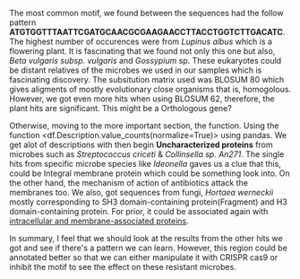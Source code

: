 The most common motif, we found between the sequences had the follow pattern **ATGTGGTTTAATTCGATGCAACGCGAAGAACCTTACCTGGTCTTGACATC**. The highest number of occurences were from *Lupinus albus* which is a flowering plant. It is fascinating that we found not only this one but also, *Beta vulgaris subsp. vulgaris* and *Gossypium* sp. These eukaryotes could be distant relatives of the microbes we used in our samples which is fascinating discovery. The subsitution matrix used was BLOSUM 80 which gives aligments of mostly evolutionary close organisms that is, homogolous. However, we got even more hits when using BLOSUM 62, therefore, the plant hits are significant. This might be a Orthologous gene?

Otherwise, moving to the more important section, the function. Using the function <df.Description.value_counts(normalize=True)> using pandas. We get alot of descriptions with then begin **Uncharacterized proteins** from microbes such as *Streptococcus criceti* & *Collinsella sp. An271*. The single hits from specific microbe species like *Ideonella* gaves us a clue that this, could be Integral membrane protein which could be something look into. On the other hand, the mechanism of action of antibiotics attack the membranes too. We also, got sequences from fungi, *Hortaea werneckii* mostly corresponding to SH3 domain-containing protein(Fragment) and H3 domain-containing protein. For prior, it could be associated again with [intracellular and membrane-associated proteins](https://www.ebi.ac.uk/interpro/entry/InterPro/IPR001452/).

In summary, I feel that we should look at the results from the other hits we got and see if there's a pattern we can learn. However, this region could be annotated better so that we can either manipulate it with CRISPR cas9 or inhibit the motif to see the effect on these resistant microbes.